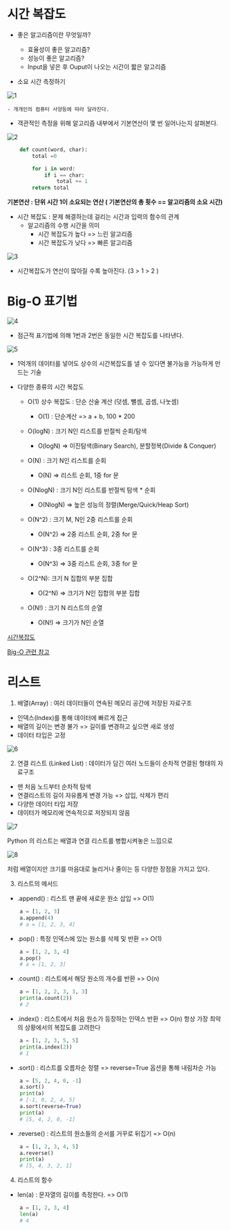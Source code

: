# 시간 복잡도
  - 좋은 알고리즘이란 무엇일까?
    - 효율성이 좋은 알고리즘?
    - 성능이 좋은 알고리즘?
    - Input을 넣은 후 Ouput이 나오는 시간이 짧은 알고리즘 
  
  - 소요 시간 측정하기

  ![1](images/1.PNG)

    - 개개인의 컴퓨터 사양등에 따라 달라진다.

  - 객관적인 측정을 위해 알고리즘 내부에서 기본연산이 몇 번 일어나는지 살펴본다.

  ![2](images/2.PNG)

```python
    def count(word, char):
        total =0

        for i in word:
            if i == char:
                total += 1
        return total
```
  **기본연산 : 단위 시간 1이 소요되는 연산 ( 기본연산의 총 횟수 == 알고리즘의 소요 시간)**

  - 시간 복잡도 : 문제 해결하는데 걸리는 시간과 입력의 함수의 관계
    - 알고리즘의 수행 시간을 의미
      - 시간 복잡도가 높다 => 느린 알고리즘
      - 시간 복잡도가 낮다 => 빠른 알고리즘
  
  ![3](images/3.PNG)

  - 시간복잡도가 연산이 많아질 수록 높아진다. (3 > 1 > 2 )

# Big-O 표기법
  
  ![4](images/4.PNG)

  - 점근적 표기법에 의해 1번과 2번은 동일한 시간 복잡도를 나타낸다.

  ![5](images/5.PNG)

  - 1억개의 데이터를 넣어도 상수의 시간복잡도를 낼 수 있다면 불가능을 가능하게 만드는 기술

  - 다양한 종류의 시간 복잡도
    - O(1) 상수 복잡도 : 단순 산술 계산 (덧셈, 뺄셈, 곱셈, 나눗셈)
      - O(1) : 단순계산 => a + b, 100 * 200

    - O(logN) : 크기 N인 리스트를 반절씩 순회/탐색
      - O(logN) => 이진탐색(Binary Search), 분할정복(Divide & Conquer)
    
    - O(N) : 크기 N인 리스트를 순회
      - O(N) => 리스트 순회, 1중 for 문
    
    - O(NlogN) : 크기 N인 리스트를 반절씩 탐색 * 순회
      - O(NlogN) => 높은 성능의 정렬(Merge/Quick/Heap Sort)
    
    - O(N^2) : 크기 M, N인 2중 리스트를 순회
      - O(N^2) => 2중 리스트 순회, 2중 for 문
    
    - O(N^3) : 3중 리스트를 순회
      - O(N^3) => 3중 리스트 순회, 3중 for 문

    - O(2^N): 크기 N 집합의 부분 집합
      - O(2^N) => 크기가 N인 집합의 부분 집합

    - O(N!) : 크기 N 리스트의 순열
      - O(N!) => 크기가 N인 순열

  [시간복잡도](https://wiki.python.org/moin/TimeComplexity)

  [Big-O 관련 참고](https://jojozhuang.github.io/tutorial/big-o-cheat-sheet/)

# 리스트
  
  1. 배열(Array) : 여러 데이터들이 연속된 메모리 공간에 저장된 자료구조
   - 인덱스(Index)를 통해 데이터에 빠르게 접근
   - 배열의 길이는 변경 불가 => 길이를 변경하고 싶으면 새로 생성
   - 데이터 타입은 고정

  ![6](images/6.PNG)

  2. 연결 리스트 (Linked List) : 데이터가 담긴 여러 노드들이 순차적 연결된 형태의 자료구조

  - 맨 처음 노드부터 순차적 탐색
  - 연결리스트의 길이 자유롭게 변경 가능 =\> 삽입, 삭제가 편리
  - 다양한 데이터 타입 저장
  - 데이터가 메모리에 연속적으로 저장되지 않음

  ![7](images/7.PNG)

  Python 의 리스트는 배열과 연결 리스트를 병합시켜놓은 느낌으로

  ![8](images/8.PNG)

  처럼 배열이지만 크기를 마음대로 늘리거나 줄이는 등 다양한 장점을 가지고 있다.

  3. 리스트의 메서드
   - .append() : 리스트 맨 끝에 새로운 원소 삽입 => O(1)
```python
    a = [1, 2, 3]
    a.append(4)
    # a = [1, 2, 3, 4]
```
   - .pop() : 특정 인덱스에 있는 원소를 삭제 및 반환 => O(1)
```python
    a = [1, 2, 3, 4]
    a.pop()
    # a = [1, 2, 3]
```
   - .count() : 리스트에서 해당 원소의 개수를 반환 => O(n)
```python
    a = [1, 2, 2, 3, 3, 3]
    print(a.count(2))
    # 2
```
   - .index() : 리스트에서 처음 원소가 등장하는 인덱스 반환 => O(n) 항상 가장 최악의 상황에서의 복잡도를 고려한다
```python
    a = [1, 2, 3, 5, 5]
    print(a.index(2))
    # 1
```
   - .sort() : 리스트를 오름차순 정렬 => 
     reverse=True 옵션을 통해 내림차순 가능
```python
    a = [5, 2, 4, 0, -1]
    a.sort()
    print(a)
    # [-1, 0, 2, 4, 5]
    a.sort(reverse=True)
    print(a)
    # [5, 4, 2, 0, -1]
```

   - .reverse() : 리스트의 원소들의 순서를 거꾸로 뒤집기 => O(n)
```python
    a = [1, 2, 3, 4, 5]
    a.reverse()
    print(a)
    # [5, 4, 3, 2, 1]
```
  4. 리스트의 함수

   - len(a) : 문자열의 길이를 측정한다. => O(1)
```python
    a = [1, 2, 3, 4]
    len(a)
    # 4
```

